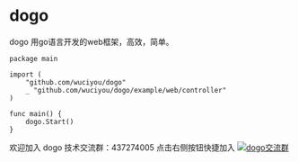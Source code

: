 # dogo

dogo 用go语言开发的web框架，高效，简单。

```
package main

import (
	"github.com/wuciyou/dogo"
	_ "github.com/wuciyou/dogo/example/web/controller"
)

func main() {
	dogo.Start()
}

```
欢迎加入 dogo 技术交流群：437274005 点击右侧按钮快捷加入
[![dogo交流群](http://pub.idqqimg.com/wpa/images/group.png)](http://shang.qq.com/wpa/qunwpa?idkey=2ff98883cc66f468be062203605dee7be8ace795126027a18f29f0a096e0c778)
